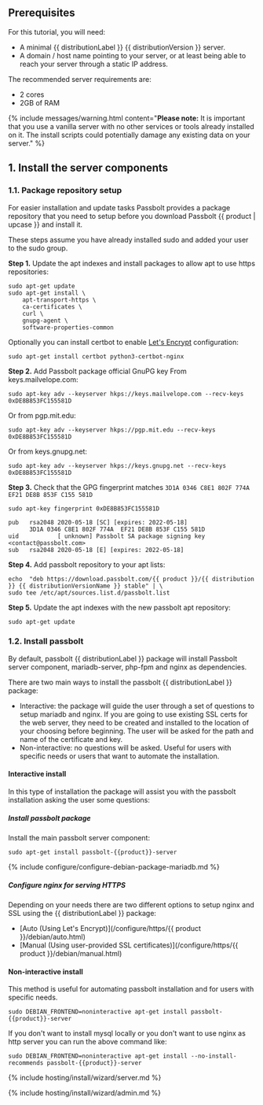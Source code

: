 ## Prerequisites

For this tutorial, you will need:
- A minimal {{ distributionLabel }} {{ distributionVersion }}  server.
- A domain / host name pointing to your server, or at least being able to reach your server through a static IP address.

The recommended server requirements are:
- 2 cores
- 2GB of RAM

{% include messages/warning.html
    content="**Please note:** It is important that you use a vanilla server with no other services or tools already installed on it. The install scripts could potentially damage any existing data on your server."
%}

## 1. Install the server components
### 1.1. Package repository setup

For easier installation and update tasks Passbolt provides a package repository that you need to setup
before you download Passbolt {{ product | upcase }} and install it.

These steps assume you have already installed sudo and added your user to the sudo group.

**Step 1.** Update the apt indexes and install packages to allow apt to use https repositories:

```
sudo apt-get update
sudo apt-get install \
    apt-transport-https \
    ca-certificates \
    curl \
    gnupg-agent \
    software-properties-common
```

Optionally you can install certbot to enable [Let's Encrypt](https://letsencrypt.org/) configuration:

```
sudo apt-get install certbot python3-certbot-nginx
```

**Step 2.**  Add Passbolt package official GnuPG key
From keys.mailvelope.com:
```
sudo apt-key adv --keyserver hkps://keys.mailvelope.com --recv-keys 0xDE8B853FC155581D
```

Or from pgp.mit.edu:
```
sudo apt-key adv --keyserver hkps://pgp.mit.edu --recv-keys 0xDE8B853FC155581D
```

Or from keys.gnupg.net:
```
sudo apt-key adv --keyserver hkps://keys.gnupg.net --recv-keys 0xDE8B853FC155581D
```

**Step 3.**  Check that the GPG fingerprint matches `3D1A 0346 C8E1 802F 774A  EF21 DE8B 853F C155 581D`

```
sudo apt-key fingerprint 0xDE8B853FC155581D
```
```
pub   rsa2048 2020-05-18 [SC] [expires: 2022-05-18]
      3D1A 0346 C8E1 802F 774A  EF21 DE8B 853F C155 581D
uid           [ unknown] Passbolt SA package signing key <contact@passbolt.com>
sub   rsa2048 2020-05-18 [E] [expires: 2022-05-18]
```

**Step 4.**  Add passbolt repository to your apt lists:

```
echo  "deb https://download.passbolt.com/{{ product }}/{{ distribution }} {{ distributionVersionName }} stable" | \
sudo tee /etc/apt/sources.list.d/passbolt.list
```

**Step 5.**  Update the apt indexes with the new passbolt apt repository:

```
sudo apt-get update
```

### 1.2. Install passbolt

By default, passbolt {{ distributionLabel }} package will install Passbolt server component, mariadb-server, php-fpm and nginx
as dependencies.

There are two main ways to install the passbolt {{ distributionLabel }} package:

- Interactive: the package will guide the user through a set of questions to setup mariadb and nginx. If you are
going to use existing SSL certs for the web server, they need to be created and installed to the location of your choosing before
beginning. The user will be asked for the path and name of the certificate and key.
- Non-interactive: no questions will be asked. Useful for users with specific needs or users that want to automate the
installation.

#### Interactive install

In this type of installation the package will assist you with the passbolt installation asking the user
some questions:

##### Install passbolt package

Install the main passbolt server component:

```
sudo apt-get install passbolt-{{product}}-server
```

{% include configure/configure-debian-package-mariadb.md %}

##### Configure nginx for serving HTTPS

Depending on your needs there are two different options to setup nginx and SSL using the {{ distributionLabel }} package:

- [Auto (Using Let's Encrypt)](/configure/https/{{ product }}/debian/auto.html)
- [Manual (Using user-provided SSL certificates)](/configure/https/{{ product }}/debian/manual.html)

#### Non-interactive install

This method is useful for automating passbolt installation and for users with specific needs.

```
sudo DEBIAN_FRONTEND=noninteractive apt-get install passbolt-{{product}}-server
```

If you don't want to install mysql locally or you don't want to use nginx as http server you can run the above
command like:

```
sudo DEBIAN_FRONTEND=noninteractive apt-get install --no-install-recommends passbolt-{{product}}-server
```

{% include hosting/install/wizard/server.md %}

{% include hosting/install/wizard/admin.md %}
